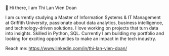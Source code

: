 👋 Hi there, I am Thi Lan Vien Doan

I am currently studying a Master of Information Systems & IT Management at Griffith University, passionate about data analytics, business intelligence, and technology-driven solutions. I love working on projects that turn data into insights. Skilled in Python, SQL. Currently I am building my portfolio and looking for exciting opportunities to make an impact in the tech industry.

Reach me: https://www.linkedin.com/in/thi-lan-vien-doan/
